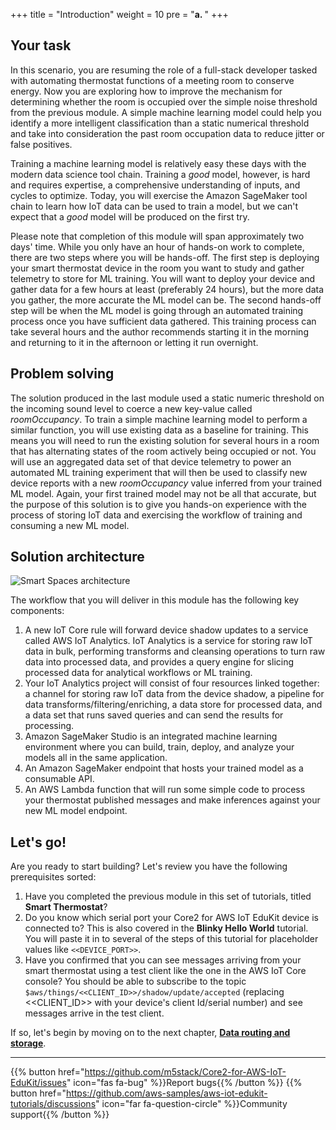 +++
title = "Introduction"
weight = 10
pre = "<b>a. </b>"
+++

## Your task

In this scenario, you are resuming the role of a full-stack developer tasked with automating thermostat functions of a meeting room to conserve energy. Now you are exploring how to improve the mechanism for determining whether the room is occupied over the simple noise threshold from the previous module. A simple machine learning model could help you identify a more intelligent classification than a static numerical threshold and take into consideration the past room occupation data to reduce jitter or false positives.

Training a machine learning model is relatively easy these days with the modern data science tool chain. Training a *good* model, however, is hard and requires expertise, a comprehensive understanding of inputs, and cycles to optimize. Today, you will exercise the Amazon SageMaker tool chain to learn how IoT data can be used to train a model, but we can't expect that a *good* model will be produced on the first try.

Please note that completion of this module will span approximately two days' time. While you only have an hour of hands-on work to complete, there are two steps where you will be hands-off. The first step is deploying your smart thermostat device in the room you want to study and gather telemetry to store for ML training. You will want to deploy your device and gather data for a few hours at least (preferably 24 hours), but the more data you gather, the more accurate the ML model can be. The second hands-off step will be when the ML model is going through an automated training process once you have sufficient data gathered. This training process can take several hours and the author recommends starting it in the morning and returning to it in the afternoon or letting it run overnight.

## Problem solving

The solution produced in the last module used a static numeric threshold on the incoming sound level to coerce a new key-value called *roomOccupancy*. To train a simple machine learning model to perform a similar function, you will use existing data as a baseline for training. This means you will need to run the existing solution for several hours in a room that has alternating states of the room actively being occupied or not. You will use an aggregated data set of that device telemetry to power an automated ML training experiment that will then be used to classify new device reports with a new *roomOccupancy* value inferred from your trained ML model. Again, your first trained model may not be all that accurate, but the purpose of this solution is to give you hands-on experience with the process of storing IoT data and exercising the workflow of training and consuming a new ML model.

## Solution architecture
![Smart Spaces architecture](introduction/smartspace-overview.png)

The workflow that you will deliver in this module has the following key components:

1. A new IoT Core rule will forward device shadow updates to a service called AWS IoT Analytics. IoT Analytics is a service for storing raw IoT data in bulk, performing transforms and cleansing operations to turn raw data into processed data, and provides a query engine for slicing processed data for analytical workflows or ML training.
2. Your IoT Analytics project will consist of four resources linked together: a channel for storing raw IoT data from the device shadow, a pipeline for data transforms/filtering/enriching, a data store for processed data, and a data set that runs saved queries and can send the results for processing.
3. Amazon SageMaker Studio is an integrated machine learning environment where you can build, train, deploy, and analyze your models all in the same application.
4. An Amazon SageMaker endpoint that hosts your trained model as a consumable API. 
5. An AWS Lambda function that will run some simple code to process your thermostat published messages and make inferences against your new ML model endpoint.

## Let's go!
Are you ready to start building? Let's review you have the following prerequisites sorted:
1. Have you completed the previous module in this set of tutorials, titled **Smart Thermostat**? 
2. Do you know which serial port your Core2 for AWS IoT EduKit device is connected to? This is also covered in the **Blinky Hello World** tutorial. You will paste it in to several of the steps of this tutorial for placeholder values like `<<DEVICE_PORT>>`.
3. Have you confirmed that you can see messages arriving from your smart thermostat using a test client like the one in the AWS IoT Core console? You should be able to subscribe to the topic `$aws/things/<<CLIENT_ID>>/shadow/update/accepted` (replacing <<CLIENT_ID>> with your device's client Id/serial number) and see messages arrive in the test client.

If so, let's begin by moving on to the next chapter, [**Data routing and storage**](/en_uk/smart-spaces/data-routing-and-storage.html).

---
{{% button href="https://github.com/m5stack/Core2-for-AWS-IoT-EduKit/issues" icon="fas fa-bug" %}}Report bugs{{% /button %}} {{% button href="https://github.com/aws-samples/aws-iot-edukit-tutorials/discussions" icon="far fa-question-circle" %}}Community support{{% /button %}}